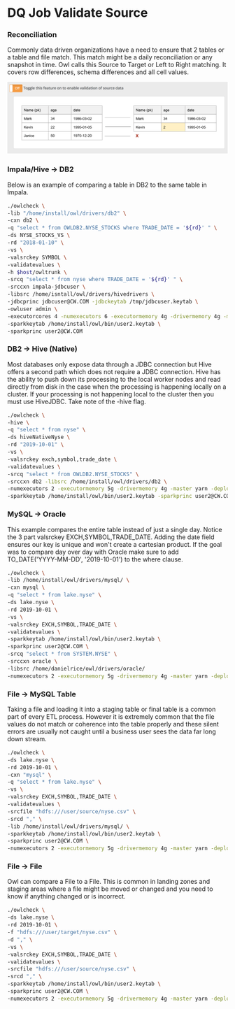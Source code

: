 # DQ Job Validate Source

### Reconciliation

Commonly data driven organizations have a need to ensure that 2 tables or a table and file match.  This match might be a daily reconciliation or any snapshot in time.  Owl calls this Source to Target or Left to Right matching.  It covers row differences, schema differences and all cell values.&#x20;

![](<../../.gitbook/assets/Screen Shot 2019-10-01 at 8.40.33 PM.png>)

### Impala/Hive -> DB2

Below is an example of comparing a table in DB2 to the same table in Impala.

```bash
./owlcheck \
-lib "/home/install/owl/drivers/db2" \
-cxn db2 \
-q "select * from OWLDB2.NYSE_STOCKS where TRADE_DATE = '${rd}' " \
-ds NYSE_STOCKS_VS \
-rd "2018-01-10" \
-vs \
-valsrckey SYMBOL \
-validatevalues \
-h $host/owltrunk \
-srcq "select * from nyse where TRADE_DATE = '${rd}' " \
-srccxn impala-jdbcuser \
-libsrc /home/isntall/owl/drivers/hivedrivers \
-jdbcprinc jdbcuser@CW.COM -jdbckeytab /tmp/jdbcuser.keytab \
-owluser admin \
-executorcores 4 -numexecutors 6 -executormemory 4g -drivermemory 4g -master yarn -deploymode cluster \
-sparkkeytab /home/install/owl/bin/user2.keytab \
-sparkprinc user2@CW.COM
```

### DB2 -> Hive (Native)

Most databases only expose data through a JDBC connection but Hive offers a second path which does not require a JDBC connection.  Hive has the ability to push down its processing to the local worker nodes and read directly from disk in the case when the processing is happening locally on a cluster.  If your processing is not happening local to the cluster then you must use HiveJDBC.  Take note of the -hive flag.

```bash
./owlcheck \
-hive \
-q "select * from nyse" \
-ds hiveNativeNyse \
-rd "2019-10-01" \
-vs \
-valsrckey exch,symbol,trade_date \
-validatevalues \
-srcq "select * from OWLDB2.NYSE_STOCKS" \
-srccxn db2 -libsrc /home/install/owl/drivers/db2 \
-numexecutors 2 -executormemory 5g -drivermemory 4g -master yarn -deploymode cluster \
-sparkkeytab /home/install/owl/bin/user2.keytab -sparkprinc user2@CW.COM 
```

### MySQL -> Oracle

This example compares the entire table instead of just a single day.  Notice the 3 part valsrckey EXCH,SYMBOL,TRADE\_DATE.  Adding the date field ensures our key is unique and won't create a cartesian product.  If the goal was to compare day over day with Oracle make sure to add TO\_DATE('YYYY-MM-DD', '2019-10-01') to the where clause. &#x20;

```bash
./owlcheck \
-lib /home/install/owl/drivers/mysql/ \
-cxn mysql \
-q "select * from lake.nyse" \
-ds lake.nyse \
-rd 2019-10-01 \
-vs \
-valsrckey EXCH,SYMBOL,TRADE_DATE \
-validatevalues \
-sparkkeytab /home/install/owl/bin/user2.keytab \
-sparkprinc user2@CW.COM \
-srcq "select * from SYSTEM.NYSE" \
-srccxn oracle \
-libsrc /home/danielrice/owl/drivers/oracle/
-numexecutors 2 -executormemory 5g -drivermemory 4g -master yarn -deploymode cluster \
```

### File -> MySQL Table

Taking a file and loading it into a staging table or final table is a common part of every ETL process.  However it is extremely common that the file values do not match or coherence into the table properly and these silent errors are usually not caught until a business user sees the data far long down stream.

```bash
./owlcheck \
-ds lake.nyse \
-rd 2019-10-01 \
-cxn "mysql" \
-q "select * from lake.nyse" \
-vs \
-valsrckey EXCH,SYMBOL,TRADE_DATE \
-validatevalues \
-srcfile "hdfs:///user/source/nyse.csv" \ 
-srcd "," \
-lib /home/install/owl/drivers/mysql/ \
-sparkkeytab /home/install/owl/bin/user2.keytab \
-sparkprinc user2@CW.COM \
-numexecutors 2 -executormemory 5g -drivermemory 4g -master yarn -deploymode cluster \
```

### File -> File

Owl can compare a File to a File.  This is common in landing zones and staging areas where a file might be moved or changed and you need to know if anything changed or is incorrect.

```bash
./owlcheck \
-ds lake.nyse \
-rd 2019-10-01 \
-f "hdfs:///user/target/nyse.csv" \
-d "," \
-vs \
-valsrckey EXCH,SYMBOL,TRADE_DATE \
-validatevalues \
-srcfile "hdfs:///user/source/nyse.csv" \ 
-srcd "," \
-sparkkeytab /home/install/owl/bin/user2.keytab \
-sparkprinc user2@CW.COM \
-numexecutors 2 -executormemory 5g -drivermemory 4g -master yarn -deploymode cluster \
```

